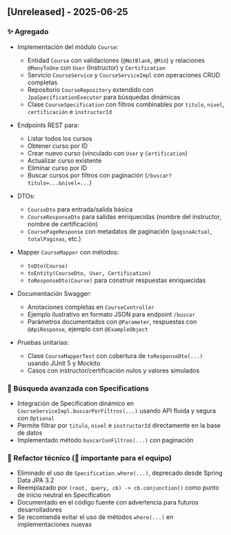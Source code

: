 ## [Unreleased] - 2025-06-25

### ✨ Agregado
- Implementación del módulo `Course`:
  - Entidad `Course` con validaciones (`@NotBlank`, `@Min`) y relaciones `@ManyToOne` con `User` (Instructor) y `Certification`
  - Servicio `CourseService` y `CourseServiceImpl` con operaciones CRUD completas
  - Repositorio `CourseRepository` extendido con `JpaSpecificationExecutor` para búsquedas dinámicas
  - Clase `CourseSpecification` con filtros combinables por `titulo`, `nivel`, `certificación` e `instructorId`

- Endpoints REST para:
  - Listar todos los cursos
  - Obtener curso por ID
  - Crear nuevo curso (vinculado con `User` y `Certification`)
  - Actualizar curso existente
  - Eliminar curso por ID
  - Buscar cursos por filtros con paginación (`/buscar?titulo=...&nivel=...`)

- DTOs:
  - `CourseDto` para entrada/salida básica
  - `CourseResponseDto` para salidas enriquecidas (nombre del instructor, nombre de certificación)
  - `CoursePageResponse` con metadatos de paginación (`paginaActual`, `totalPaginas`, etc.)

- Mapper `CourseMapper` con métodos:
  - `toDto(Course)`
  - `toEntity(CourseDto, User, Certification)`
  - `toResponseDto(Course)` para construir respuestas enriquecidas

- Documentación Swagger:
  - Anotaciones completas en `CourseController`
  - Ejemplo ilustrativo en formato JSON para endpoint `/buscar`
  - Parámetros documentados con `@Parameter`, respuestas con `@ApiResponse`, ejemplo con `@ExampleObject`

- Pruebas unitarias:
  - Clase `CourseMapperTest` con cobertura de `toResponseDto(...)` usando JUnit 5 y Mockito
  - Casos con instructor/certificación nulos y valores simulados

### 🧠 Búsqueda avanzada con Specifications
- Integración de Specification dinámico en `CourseServiceImpl.buscarPorFiltros(...)` usando API fluida y segura con `Optional`
- Permite filtrar por `titulo`, `nivel` e `instructorId` directamente en la base de datos
- Implementado método `buscarConFiltros(...)` con paginación

### 🧼 Refactor técnico (🔔 importante para el equipo)
- Eliminado el uso de `Specification.where(...)`, deprecado desde Spring Data JPA 3.2
- Reemplazado por `(root, query, cb) -> cb.conjunction()` como punto de inicio neutral en Specification
- Documentado en el código fuente con advertencia para futuros desarrolladores
- Se recomienda evitar el uso de métodos `where(...)` en implementaciones nuevas


